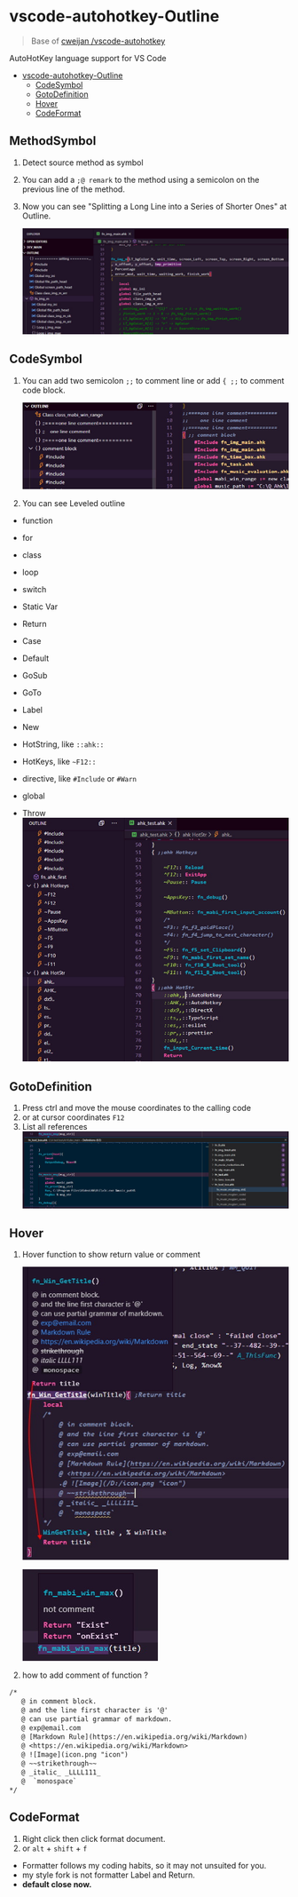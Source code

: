 # vscode-autohotkey-Outline

> Base of [cweijan /vscode-autohotkey](https://github.com/cweijan/vscode-autohotkey)

AutoHotKey language support for VS Code

-   [vscode-autohotkey-Outline](#vscode-autohotkey-outline)
    -   [CodeSymbol](#codesymbol)
    -   [GotoDefinition](#gotodefinition)
    -   [Hover](#hover)
    -   [CodeFormat](#codeformat)

## MethodSymbol

1. Detect source method as symbol
2. You can add a `;@ remark` to the method using a semicolon on the previous line of the method.
3. Now you can see "Splitting a Long Line into a Series of Shorter Ones" at Outline.

    ![methodSymbol2](image/methodSymbol2.jpg)

## CodeSymbol

1. You can add two semicolon `;;` to comment line
   or add `{ ;;` to comment code block.

    ![codeSymbol](image/codeSymbol.jpg)

2. You can see Leveled outline

-   function
-   for
-   class
-   loop
-   switch

-   Static Var
-   Return
-   Case
-   Default
-   GoSub
-   GoTo
-   Label
-   New
-   HotString, like `::ahk::`
-   HotKeys, like `~F12::`
-   directive, like `#Include` or `#Warn`
-   global
-   Throw
    ![codeSymbol3](image/codeSymbol3.jpg)

## GotoDefinition

1. Press ctrl and move the mouse coordinates to the calling code
2. or at cursor coordinates `F12`
3. List all references
   ![ListAllReferences](image/ListAllReferences.jpg)

## Hover

1. Hover function to show return value or comment

    ![Hover1](image/Hover1.jpg)

    ![Hover2](image/Hover2.jpg)

2. how to add comment of function ?

```
/*
   @ in comment block.
   @ and the line first character is '@'
   @ can use partial grammar of markdown.
   @ exp@email.com
   @ [Markdown Rule](https://en.wikipedia.org/wiki/Markdown)
   @ <https://en.wikipedia.org/wiki/Markdown>
   @ ![Image](icon.png "icon")
   @ ~~strikethrough~~
   @ _italic_ _LLLL111_
   @  `monospace`
*/
```

## CodeFormat

1. Right click then click format document.
2. or `alt` + `shift` + `f`

-   Formatter follows my coding habits, so it may not unsuited for you.
-   my style fork is not formatter Label and Return.
-   **default close now.**
